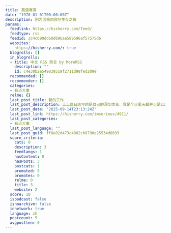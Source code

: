 ```yaml
---
title: 燕渡寒潭
date: "1970-01-01T00:00:00Z"
description: 别为活命而败坏生存之根
params:
  feedlink: https://hisherry.com/feed/
  feedtype: rss
  feedid: 3c4c690dd60d096ae589596af57575d6
  websites:
    https://hisherry.com/: true
  blogrolls: []
  in_blogrolls:
  - title: 中文 RSS 聚合 by MoreRSS
    description: ""
    id: c4e30b2e549839519f2711d98fed209e
  recommended: []
  recommender: []
  categories:
  - 有点大事
  relme: {}
  last_post_title: 新的工作
  last_post_description: 上上篇日志写的是自己的深切体会，我是个火星天蝎并且是11分的高分（最高12分，我身边的人大多是0真是只负分），当然大部分时候我看起来是个风风
  last_post_date: "2025-09-14T23:13:24Z"
  last_post_link: https://hisherry.com/imserious/4911/
  last_post_categories:
  - 有点大事
  last_post_language: ""
  last_post_guid: ff8e82d473c4082cb8790e25534d8693
  score_criteria:
    cats: 0
    description: 3
    feedlangs: 1
    hasContent: 0
    hasPosts: 3
    postcats: 1
    promoted: 5
    promotes: 0
    relme: 0
    title: 3
    website: 2
  score: 18
  ispodcast: false
  isnoarchive: false
  innetwork: true
  language: zh
  postcount: 5
  avgpostlen: 0
---
```

